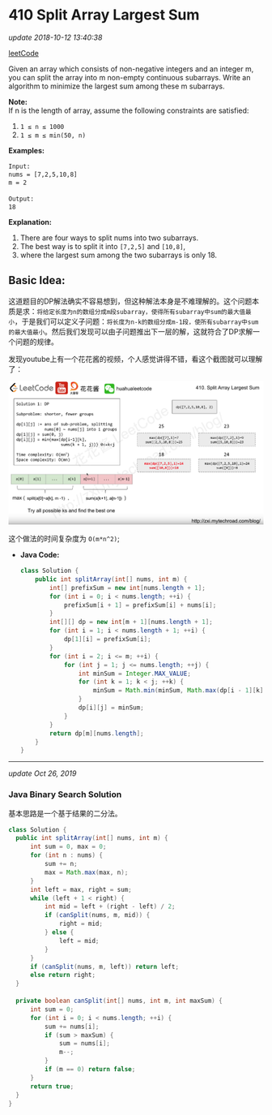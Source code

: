 # 410 Split Array Largest Sum

_update 2018-10-12 13:40:38_

[leetCode](https://leetcode.com/problems/split-array-largest-sum/description/)

Given an array which consists of non-negative integers and an integer m, you can split the array into m non-empty continuous subarrays. Write an algorithm to minimize the largest sum among these m subarrays.

**Note:**  
If n is the length of array, assume the following constraints are satisfied:

1. `1 ≤ n ≤ 1000`
2. `1 ≤ m ≤ min(50, n)`

**Examples:**

```text
Input:
nums = [7,2,5,10,8]
m = 2

Output:
18
```

**Explanation:**

1. There are four ways to split nums into two subarrays.
2. The best way is to split it into `[7,2,5]` and `[10,8]`,
3. where the largest sum among the two subarrays is only 18.

## Basic Idea:

这道题目的DP解法确实不容易想到，但这种解法本身是不难理解的。这个问题本质是求：`将给定长度为n的数组分成m段subarray，使得所有subarray中sum的最大值最小`，于是我们可以定义子问题：`将长度为n-k的数组分成m-1段，使所有subarray中sum的最大值最小`。然后我们发现可以由子问题推出下一层的解，这就符合了DP求解一个问题的规律。

发现youtube上有一个花花酱的视频，个人感觉讲得不错，看这个截图就可以理解了：

![](../../.gitbook/assets/screen-shot-2018-10-12-at-1.49.15-pm.png)

这个做法的时间复杂度为 `O(m*n^2)`;

* **Java Code:**

  ```java
  class Solution {
      public int splitArray(int[] nums, int m) {
          int[] prefixSum = new int[nums.length + 1];
          for (int i = 0; i < nums.length; ++i) {
              prefixSum[i + 1] = prefixSum[i] + nums[i];
          }
          int[][] dp = new int[m + 1][nums.length + 1];
          for (int i = 1; i < nums.length + 1; ++i) {
              dp[1][i] = prefixSum[i];
          }
          for (int i = 2; i <= m; ++i) {
              for (int j = 1; j <= nums.length; ++j) {
                  int minSum = Integer.MAX_VALUE;
                  for (int k = 1; k < j; ++k) {
                      minSum = Math.min(minSum, Math.max(dp[i - 1][k], prefixSum[j] - prefixSum[k]));
                  }
                  dp[i][j] = minSum;
              }
          }
          return dp[m][nums.length];
      }
  }
  ```

---
_update Oct 26, 2019_

### Java Binary Search Solution
基本思路是一个基于结果的二分法。

  ```java
  class Solution {
    public int splitArray(int[] nums, int m) {
        int sum = 0, max = 0;
        for (int n : nums) {
            sum += n;
            max = Math.max(max, n);
        }
        int left = max, right = sum;
        while (left + 1 < right) {
            int mid = left + (right - left) / 2;
            if (canSplit(nums, m, mid)) {
                right = mid;
            } else {
                left = mid;
            }
        }
        if (canSplit(nums, m, left)) return left;
        else return right;
    }
    
    private boolean canSplit(int[] nums, int m, int maxSum) {
        int sum = 0;
        for (int i = 0; i < nums.length; ++i) {
            sum += nums[i];
            if (sum > maxSum) {
                sum = nums[i];
                m--;
            }
            if (m == 0) return false;
        }
        return true;
    }
  }
```
